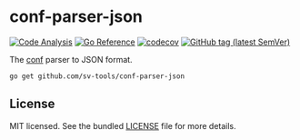 # conf-parser-json

[![Code Analysis](https://github.com/sv-tools/conf-parser-json/actions/workflows/checks.yaml/badge.svg)](https://github.com/sv-tools/conf-parser-json/actions/workflows/checks.yaml)
[![Go Reference](https://pkg.go.dev/badge/github.com/sv-tools/conf-parser-json.svg)](https://pkg.go.dev/github.com/sv-tools/conf-parser-json)
[![codecov](https://codecov.io/gh/sv-tools/conf-parser-json/branch/main/graph/badge.svg?token=0XVOTDR1CW)](https://codecov.io/gh/sv-tools/conf-parser-json)
[![GitHub tag (latest SemVer)](https://img.shields.io/github/v/tag/sv-tools/conf-parser-json?style=flat)](https://github.com/sv-tools/conf-parser-json/releases)

The [conf](https://github.com/sv-tools/conf) parser to JSON format.

```shell
go get github.com/sv-tools/conf-parser-json
```

## License

MIT licensed. See the bundled [LICENSE](LICENSE) file for more details.
